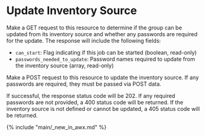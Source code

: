 # Update Inventory Source

Make a GET request to this resource to determine if the group can be updated
from its inventory source and whether any passwords are required for the
update.  The response will include the following fields:

* `can_start`: Flag indicating if this job can be started (boolean, read-only)
* `passwords_needed_to_update`: Password names required to update from the
  inventory source (array, read-only)

Make a POST request to this resource to update the inventory source.  If any
passwords are required, they must be passed via POST data.

If successful, the response status code will be 202.  If any required passwords
are not provided, a 400 status code will be returned.  If the inventory source
is not defined or cannot be updated, a 405 status code will be returned.

{% include "main/_new_in_awx.md" %}
